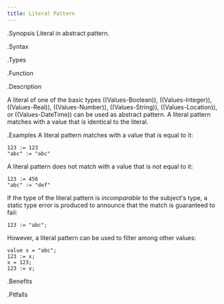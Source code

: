 ```yaml
---
title: Literal Pattern
---
```


.Synopsis
Literal in abstract pattern.

.Syntax

.Types

.Function

.Description

A literal of one of the basic types ((Values-Boolean)), ((Values-Integer)), ((Values-Real)), ((Values-Number)), ((Values-String)), ((Values-Location)), or ((Values-DateTime))
can be used as abstract pattern.
A literal pattern matches with a value that is identical to the literal.

.Examples
A literal pattern matches with a value that is equal to it:
```rascal-shell
123 := 123
"abc" := "abc"
```
A literal pattern does not match with a value that is not equal to it:
```rascal-shell
123 := 456
"abc" := "def"
```
If the type of the literal pattern is *incomparable* to the subject's type, a static type error is produced
to announce that the match is guaranteed to fail:
```rascal-shell,error
123 := "abc";
```
However, a literal pattern can be used to filter among other values:
```rascal-shell
value x = "abc";
123 := x;
x = 123;
123 := x;
```


.Benefits

.Pitfalls


